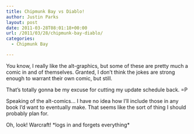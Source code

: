 ```yaml
---
title: Chipmunk Bay vs Diablo!
author: Justin Parks
layout: post
date: 2011-03-28T08:01:18+00:00
url: /2011/03/28/chipmunk-bay-diablo/
categories:
  - Chipmunk Bay

---
```

You know, I really like the alt-graphics, but some of these are pretty much a comic in and of themselves. Granted, I don&#8217;t think the jokes are strong enough to warrant their own comic, but still.

That&#8217;s totally gonna be my excuse for cutting my update schedule back. =P 

Speaking of the alt-comics&#8230; I have no idea how I&#8217;ll include those in any book I&#8217;d want to eventually make. That seems like the sort of thing I should probably plan for.

Oh, look! Warcraft! \*logs in and forgets everything\*